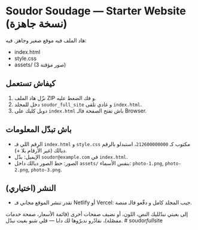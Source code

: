 
# Soudor Soudage — Starter Website (نسخة جاهزة)

هاد الملف فيه موقع صغير وجاهز. فيه:
- index.html
- style.css
- assets/ (3 صور مؤقتة)

## كيفاش تستعمل
1. نزّل هاد الملف ZIP و فك الضغط عليه.
2. دخل للمجلد `soudor_full_site` و غادي تلقى `index.html`.
3. دوبل كليك على `index.html` باش تفتح الصفحة فالـ Browser.

## باش تبدّل المعلومات
- الرقم اللي فـ `index.html` و `style.css` مكتوب كـ `212600000000`، استبدلو بالرقم ديالك (غير الأرقام بلا +).
- الإيميل: بدّل `soudor@example.com` في `index.html`.
- الصور: حط الصور ديالك داخل `assets/` بنفس الأسماء: `photo-1.png`, `photo-2.png`, `photo-3.png`.

## النشر (اختياري)
- تقدر تنشر الموقع مجاني فـ Netlify أو Vercel: جيب المجلد كامل و دفّعو فالـ منصة.

إلى بغيتي نبدّلليك النص، اللون، أو نضيف صفحات أخرى (قائمة الأسعار، صفحة خدمات مفصّلة)، نقادّرو نديرّوها لك دابا — قلي شنو بغيت نبدّل.
#   s o u d o r _ f u l l _ s i t e  
 